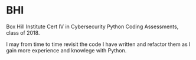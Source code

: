 # BHI
Box Hill Institute Cert IV in Cybersecurity Python Coding Assessments, class of 2018.

I may from time to time revisit the code I have written and refactor them as I gain more experience and knowlege with Python.
